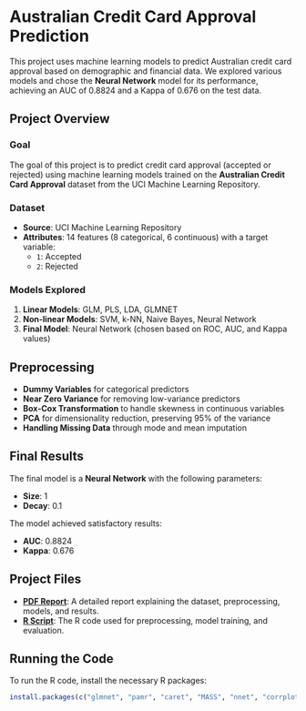 # Australian Credit Card Approval Prediction

This project uses machine learning models to predict Australian credit card approval based on demographic and financial data. We explored various models and chose the **Neural Network** model for its performance, achieving an AUC of 0.8824 and a Kappa of 0.676 on the test data.

## Project Overview

### Goal
The goal of this project is to predict credit card approval (accepted or rejected) using machine learning models trained on the **Australian Credit Card Approval** dataset from the UCI Machine Learning Repository.

### Dataset
- **Source**: UCI Machine Learning Repository
- **Attributes**: 14 features (8 categorical, 6 continuous) with a target variable:
  - `1`: Accepted
  - `2`: Rejected

### Models Explored
1. **Linear Models**: GLM, PLS, LDA, GLMNET
2. **Non-linear Models**: SVM, k-NN, Naive Bayes, Neural Network
3. **Final Model**: Neural Network (chosen based on ROC, AUC, and Kappa values)

## Preprocessing
- **Dummy Variables** for categorical predictors
- **Near Zero Variance** for removing low-variance predictors
- **Box-Cox Transformation** to handle skewness in continuous variables
- **PCA** for dimensionality reduction, preserving 95% of the variance
- **Handling Missing Data** through mode and mean imputation

## Final Results
The final model is a **Neural Network** with the following parameters:
- **Size**: 1
- **Decay**: 0.1

The model achieved satisfactory results:
- **AUC**: 0.8824
- **Kappa**: 0.676

## Project Files
- **[PDF Report](./Australian%20Credit%20Card%20Approval%20Project%20Report.pdf)**: A detailed report explaining the dataset, preprocessing, models, and results.
- **[R Script](./credit_card_approval.R)**: The R code used for preprocessing, model training, and evaluation.

## Running the Code
To run the R code, install the necessary R packages:

```R
install.packages(c("glmnet", "pamr", "caret", "MASS", "nnet", "corrplot"))

